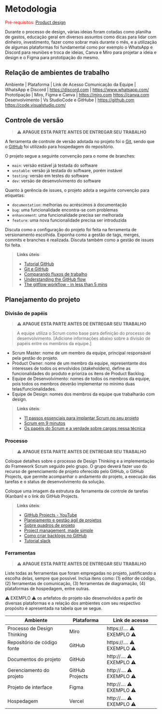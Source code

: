 
# Metodologia

<span style="color:red">Pré-requisitos: <a href="03-Product-design.md"> Product design</a></span>

Durante o processo de design, várias ideias foram cotadas como planilha de gastos, educação geral em diversos assuntos como dicas para lidar com dinheiro, investimento, fazer como sobrar mais durante o mês, e a utilização de algumas plataformas foi fundamental como por exemplo o WhatsApp e Discord para reuniões e troca de ideias, Canva e Miro para projetar a ideia e design e o Figma para prototipação do mesmo.

## Relação de ambientes de trabalho

Ambiente                 | Plataforma              | Link de Acesso
Comunicação da Equipe    | WhatsApp e Discord      | https://discord.com | https://www.whatsapp.com/
Prototipação             | Miro, Figma e Canva     | https://miro.com https://canva.com  
Desenvolvimento          | Vs StudioCode e GitHube | https://github.com https://code.visualstudio.com/


## Controle de versão

> ⚠️ **APAGUE ESTA PARTE ANTES DE ENTREGAR SEU TRABALHO**

A ferramenta de controle de versão adotada no projeto foi o [Git](https://git-scm.com/), sendo que o [GitHub](https://github.com) foi utilizado para hospedagem do repositório.

O projeto segue a seguinte convenção para o nome de branches:

- `main`: versão estável já testada do software
- `unstable`: versão já testada do software, porém instável
- `testing`: versão em testes do software
- `dev`: versão de desenvolvimento do software

Quanto à gerência de issues, o projeto adota a seguinte convenção para etiquetas:

- `documentation`: melhorias ou acréscimos à documentação
- `bug`: uma funcionalidade encontra-se com problemas
- `enhancement`: uma funcionalidade precisa ser melhorada
- `feature`: uma nova funcionalidade precisa ser introduzida

Discuta como a configuração do projeto foi feita na ferramenta de versionamento escolhida. Exponha como a gestão de tags, merges, commits e branches é realizada. Discuta também como a gestão de issues foi feita.

> **Links úteis**:
> - [Tutorial GitHub](https://guides.github.com/activities/hello-world/)
> - [Git e GitHub](https://www.youtube.com/playlist?list=PLHz_AreHm4dm7ZULPAmadvNhH6vk9oNZA)
> - [Comparando fluxos de trabalho](https://www.atlassian.com/br/git/tutorials/comparing-workflows)
> - [Understanding the GitHub flow](https://guides.github.com/introduction/flow/)
> - [The gitflow workflow - in less than 5 mins](https://www.youtube.com/watch?v=1SXpE08hvGs)

## Planejamento do projeto

###  Divisão de papéis

> ⚠️ **APAGUE ESTA PARTE ANTES DE ENTREGAR SEU TRABALHO**

> A equipe utiliza o Scrum como base para definição do processo de desenvolvimento. [Adicione informações abaixo sobre a divisão de papéis entre os membros da equipe.]

- Scrum Master: nome de um membro da equipe, principal responsável pela gestão do projeto.
- Product Owner: nome de um membro da equipe, representante dos interesses de todos os envolvidos (stakeholders), define as funcionalidades do produto e prioriza os itens de Product Backlog.
- Equipe de Desenvolvimento: nomes de todos os membros da equipe, pois todos os membros deverão implementar no mínimo duas telas/funcionalidades.
- Equipe de Design: nomes dos membros da equipe que trabalharão com design.

> **Links úteis**:
> - [11 passos essenciais para implantar Scrum no seu projeto](https://mindmaster.com.br/scrum-11-passos/)
> - [Scrum em 9 minutos](https://www.youtube.com/watch?v=XfvQWnRgxG0)
> - [Os papéis do Scrum e a verdade sobre cargos nessa técnica](https://www.atlassian.com/br/agile/scrum/roles)

### Processo

> ⚠️ **APAGUE ESTA PARTE ANTES DE ENTREGAR SEU TRABALHO**

Coloque detalhes sobre o processo de Design Thinking e a implementação do Framework Scrum seguido pelo grupo. O grupo deverá fazer uso do recurso de gerenciamento de projeto oferecido pelo GitHub, o GitHub Projects, que permite acompanhar o andamento do projeto, a execução das tarefas e o status de desenvolvimento da solução. 

Coloque uma imagem da estrutura da ferramenta de controle de tarefas (Kanban) e o link do GitHub Projects.
 
> **Links úteis**:
> - [GitHub Projects - YouTube](https://www.youtube.com/playlist?list=PLiO7XHcmTsldZR93nkTFmmWbCEVF_8F5H)
> - [Planejamento e gestão ágil de projetos](https://pucminas.instructure.com/courses/87878/pages/unidade-2-tema-2-utilizacao-de-ferramentas-para-controle-de-versoes-de-software)
> - [Sobre quadros de projeto](https://docs.github.com/pt/issues/organizing-your-work-with-project-boards/managing-project-boards/about-project-boards)
> - [Project management, made simple](https://github.com/features/project-management/)
> - [Como criar backlogs no GitHub](https://www.youtube.com/watch?v=RXEy6CFu9Hk)
> - [Tutorial slack](https://slack.com/intl/en-br/)

### Ferramentas

> ⚠️ **APAGUE ESTA PARTE ANTES DE ENTREGAR SEU TRABALHO**

Liste todas as ferramentas que foram empregadas no projeto, justificando a escolha delas, sempre que possível. Inclua itens como: (1) editor de código, (2) ferramentas de comunicação, (3) ferramentas de diagramação, (4) plataformas de hospedagem, entre outras.

⚠️ EXEMPLO ⚠️ os artefatos do projeto são desenvolvidos a partir de diversas plataformas e a relação dos ambientes com seu respectivo propósito é apresentada na tabela que se segue.

| Ambiente                            | Plataforma                         | Link de acesso                       |
|-------------------------------------|------------------------------------|--------------------------------------|
| Processo de Design Thinking         | Miro                               | https://....   ⚠️ EXEMPLO ⚠️        |
| Repositório de código fonte         | GitHub                             | https://....   ⚠️ EXEMPLO ⚠️        |
| Documentos do projeto               | GitHub                             | http://....    ⚠️ EXEMPLO ⚠️        |
| Gerenciamento do projeto            | GitHub Projects                    | http://....    ⚠️ EXEMPLO ⚠️        |
| Projeto de interface                | Figma                              | http://....    ⚠️ EXEMPLO ⚠️        |
| Hospedagem                          | Vercel                             | http://....    ⚠️ EXEMPLO ⚠️        |
 
